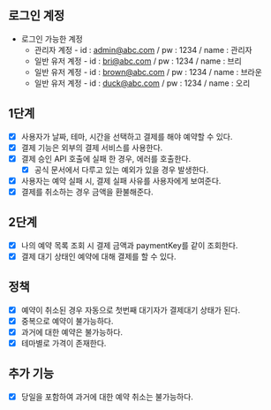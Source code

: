 ## 로그인 계정

- 로그인 가능한 계정
    - 관리자 계정 - id : admin@abc.com / pw : 1234 / name : 관리자
    - 일반 유저 계정 - id : bri@abc.com / pw : 1234 / name : 브리
    - 일반 유저 계정 - id : brown@abc.com / pw : 1234 / name : 브라운
    - 일반 유저 계정 - id : duck@abc.com / pw : 1234 / name : 오리

## 1단계

- [x] 사용자가 날짜, 테마, 시간을 선택하고 결제를 해야 예약할 수 있다.
- [x] 결제 기능은 외부의 결제 서비스를 사용한다.
- [x] 결제 승인 API 호출에 실패 한 경우, 에러를 호출한다.
    - [x] 공식 문서에서 다루고 있는 예외가 있을 경우 발생한다.
- [x] 사용자는 예약 실패 시, 결제 실패 사유를 사용자에게 보여준다.
- [x] 결제를 취소하는 경우 금액을 환불해준다.

## 2단계

- [x] 나의 예약 목록 조회 시 결제 금액과 paymentKey를 같이 조회한다.
- [x] 결제 대기 상태인 예약에 대해 결제를 할 수 있다.

## 정책

- [x] 예약이 취소된 경우 자동으로 첫번째 대기자가 결제대기 상태가 된다.
- [x] 중복으로 예약이 불가능하다.
- [x] 과거에 대한 예약은 불가능하다.
- [x] 테마별로 가격이 존재한다.

## 추가 기능

- [x] 당일을 포함하여 과거에 대한 예약 취소는 불가능하다.
